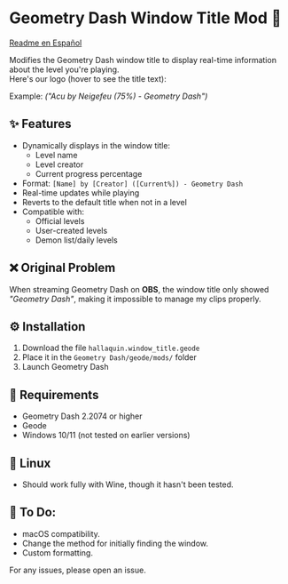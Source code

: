 # Geometry Dash Window Title Mod 🔄  
[Readme en Español](https://github.com/hallaquin/windowtitle/blob/master/readme_ES.md)

Modifies the Geometry Dash window title to display real-time information about the level you're playing.  
Here's our logo (hover to see the title text):  

Example: *("Acu by Neigefeu (75%) - Geometry Dash")*  

## ✨ Features  
- Dynamically displays in the window title:  
  - Level name  
  - Level creator  
  - Current progress percentage  
- Format: `[Name] by [Creator] ([Current%]) - Geometry Dash`  
- Real-time updates while playing  
- Reverts to the default title when not in a level  
- Compatible with:  
  - Official levels  
  - User-created levels  
  - Demon list/daily levels  

## ❌ Original Problem  
When streaming Geometry Dash on **OBS**, the window title only showed _"Geometry Dash"_, making it impossible to manage my clips properly.  

## ⚙️ Installation  
1. Download the file `hallaquin.window_title.geode`  
2. Place it in the `Geometry Dash/geode/mods/` folder  
3. Launch Geometry Dash  

## 📝 Requirements  
- Geometry Dash 2.2074 or higher  
- Geode  
- Windows 10/11 (not tested on earlier versions)  

## 🐧 Linux  
- Should work fully with Wine, though it hasn't been tested.  

## 📜 To Do:  
- macOS compatibility.  
- Change the method for initially finding the window.  
- Custom formatting.  

For any issues, please open an issue.